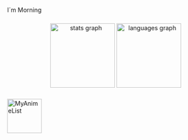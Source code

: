 <p align="left">I´m Morning</p>

###

<div align="center">
  <img src="https://github-readme-stats.vercel.app/api?username=3morning&hide_title=false&hide_rank=false&show_icons=true&include_all_commits=true&count_private=true&disable_animations=false&theme=dracula&locale=en&hide_border=false&order=1" height="150" alt="stats graph"  />
  <img src="https://github-readme-stats.vercel.app/api/top-langs?username=3morning&locale=en&hide_title=false&layout=compact&card_width=320&langs_count=5&theme=dracula&hide_border=false&order=2" height="150" alt="languages graph"  />
</div>

###
<a href="https://myanimelist.net/profile/madrugada3_">
  <img src="https://upload.wikimedia.org/wikipedia/commons/7/7a/MyAnimeList_Logo.png" width="80px" alt="MyAnimeList">
</a>




###

